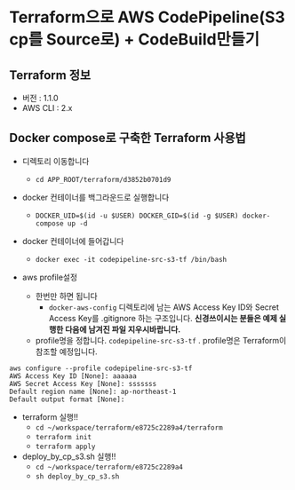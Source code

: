 # Terraform으로 AWS CodePipeline(S3 cp를 Source로) + CodeBuild만들기
## Terraform 정보
- 버전 : 1.1.0
- AWS CLI : 2.x

## Docker compose로 구축한 Terraform 사용법
- 디렉토리 이동합니다
  - `cd APP_ROOT/terraform/d3852b0701d9`

- docker 컨테이너를 백그라운드로 실행합니다
  - `DOCKER_UID=$(id -u $USER) DOCKER_GID=$(id -g $USER) docker-compose up -d`

- docker 컨테이너에 들어갑니다
  - `docker exec -it codepipeline-src-s3-tf /bin/bash`

- aws profile설정
  - 한번만 하면 됩니다
    - `docker-aws-config` 디렉토리에 남는 AWS Access Key ID와 Secret Access Key를 .gitignore 하는 구조입니다. **신경쓰이시는 분들은 예제 실행한 다음에 남겨진 파일 지우시바랍니다.**
  - profile명을 정합니다. `codepipeline-src-s3-tf` . profile명은 Terraform이 참조할 예정입니다.
```
aws configure --profile codepipeline-src-s3-tf
AWS Access Key ID [None]: aaaaaa
AWS Secret Access Key [None]: sssssss
Default region name [None]: ap-northeast-1
Default output format [None]:
```

- terraform 실행!!
  - `cd ~/workspace/terraform/e8725c2289a4/terraform`
  - `terraform init`
  - `terraform apply`
- deploy_by_cp_s3.sh 실행!!
  - `cd ~/workspace/terraform/e8725c2289a4`
  - `sh deploy_by_cp_s3.sh`